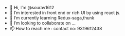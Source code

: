 - 👋 Hi, I’m @sourav1612
- 👀 I’m interested in front end or rich UI by using react js.
- 🌱 I’m currently learning Redux-saga,thunk
- 💞️ I’m looking to collaborate on ...
- 📫 How to reach me : contact no: 9319612438

<!---
sourav1612/sourav1612 is a ✨ special ✨ repository because its `README.md` (this file) appears on your GitHub profile.
You can click the Preview link to take a look at your changes.
--->
